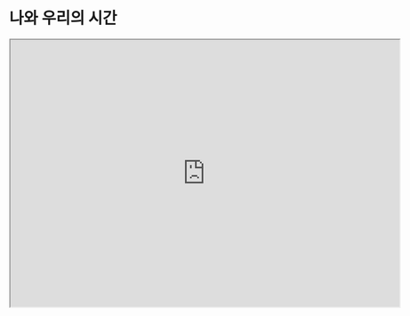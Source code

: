 # 나와 우리의 시간


<div class="intrinsic-container">
  <iframe src="https://youtu.be/MH6Ed4V3tpo" allowfullscreen style="width:700px; height :480px"></iframe>
</div>